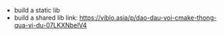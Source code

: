 - build a static lib
- build a shared lib
  link: https://viblo.asia/p/dao-dau-voi-cmake-thong-qua-vi-du-07LKXNbelV4
